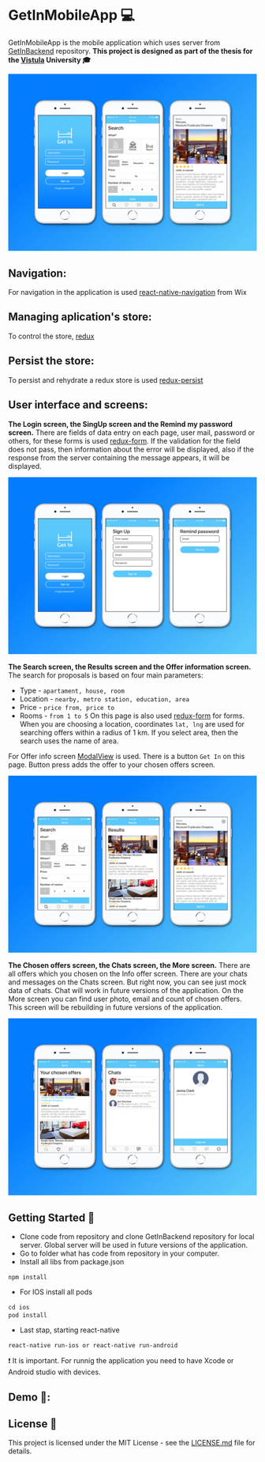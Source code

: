 # GetInMobileApp :computer:

GetInMobileApp is the mobile application which uses server from [GetInBackend](https://github.com/TimurAsayonok/GetInBackend) repository.
**This project is designed as part of the thesis for the [Vistula](http://www.vistula.edu.pl/) University :mortar_board:**

![alt text](https://github.com/TimurAsayonok/GetInMobileApp/blob/master/media/MainScreensMaket.jpg)

## Navigation:
For navigation in the application is used [react-native-navigation](https://github.com/wix/react-native-navigation) from Wix

## Managing aplication's store:
To control the store, [redux](https://github.com/reactjs/react-redux)

## Persist the store:
To persist and rehydrate a redux store is used [redux-persist](https://github.com/rt2zz/redux-persist)

## User interface and screens:
**The Login screen, the SingUp screen and the Remind my password screen.**
There are fields of data entry on each page, user mail, password or others, for these forms is used [redux-form](https://github.com/erikras/redux-form). If the validation for the field does not pass, then information about the error will be displayed, also if the response from the server containing the message appears, it will be displayed.

![alt text](https://github.com/TimurAsayonok/GetInMobileApp/blob/master/media/LoginScreensMaket.jpg)


**The Search screen, the Results screen and the Offer information screen.**
The search for proposals is based on four main parameters:
* Type - ```apartament, house, room```
* Location - ```nearby, metro station, education, area```
* Price - ```price from, price to```
* Rooms - ```from 1 to 5```
On this page is also used [redux-form](https://github.com/erikras/redux-form) for forms. When you are choosing a location, coordinates ```lat, lng``` are used for searching offers within a radius of 1 km. If you select area, then the search uses the name of area.

For Offer info screen [ModalView](https://wix.github.io/react-native-navigation/#/screen-api?id=showmodalparams-) is used. There is a button ```Get In``` on this page. Button press adds the offer to your chosen offers screen.

![alt text](https://github.com/TimurAsayonok/GetInMobileApp/blob/master/media/SeacrhScreensMaket.jpg)

**The Chosen offers screen, the Chats screen, the More screen.**
There are all offers which you chosen on the Info offer screen.
There are your chats and messages on the Chats screen. But right now, you can see just mock data of chats. Сhat will work in future versions of the application.
On the More screen you can find user photo, email and count of chosen offers. This screen will be rebuilding in future versions of the application.

![alt text](https://github.com/TimurAsayonok/GetInMobileApp/blob/master/media/ScreensMaket.jpg)

## Getting Started :rocket:
* Clone code from repository and clone GetInBackend repository for local server. Global server will be used in future versions of the application.
* Go to folder what has code from repository in your computer.
* Install all libs from package.json
```
npm install
```
* For IOS install all pods
```
cd ios
pod install
```
* Last stap, starting react-native
```
react-native run-ios or react-native run-android
```
:heavy_exclamation_mark: It is important. For runnig the application you need to have Xcode or Android studio with devices.

## Demo :iphone::

## License :page_facing_up:

This project is licensed under the MIT License - see the [LICENSE.md](https://github.com/TimurAsayonok/GetInMobileApp/blob/master/LICENSE) file for details.

